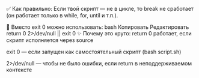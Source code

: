 ✅ Как правильно:
Если твой скрипт — не в цикле, то break не сработает (он работает только в while, for, until и т.п.).

🔧 Вместо exit 0 можно использовать:
bash
Копировать
Редактировать
return 0 2>/dev/null || exit 0
✨ Почему это круто:
return 0 работает, если скрипт исполняется через source

exit 0 — если запущен как самостоятельный скрипт (bash script.sh)

2>/dev/null — чтобы не было ошибки, если return в неподдерживаемом контексте
